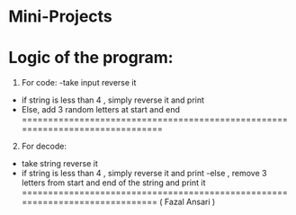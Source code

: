 # Mini-Projects

Logic of the program:
==============================================================================
1) For code:
 -take input reverse it
 - if string is less than 4 , simply reverse it and print
 - Else, add 3 random letters at start and end
==============================================================================
 2) For decode:
 - take string reverse it 
 - if string is less than 4 , simply reverse it and print
 -else , remove 3 letters from start and end of the string and print it
 =============================================================================
 ( Fazal Ansari )
